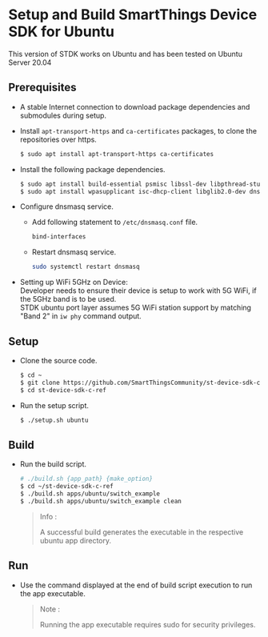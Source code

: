 # Setup and Build SmartThings Device SDK for Ubuntu

This version of STDK works on Ubuntu and has been tested on Ubuntu Server 20.04

## Prerequisites

- A stable Internet connection to download package dependencies and submodules during setup.

- Install `apt-transport-https` and `ca-certificates` packages, to clone the repositories over https.
  ```sh
  $ sudo apt install apt-transport-https ca-certificates
  ```

- Install the following package dependencies.
  ```sh
  $ sudo apt install build-essential psmisc libssl-dev libpthread-stubs0-dev
  $ sudo apt install wpasupplicant isc-dhcp-client libglib2.0-dev dnsmasq ntp
  ```

- Configure dnsmasq service.
  - Add following statement to `/etc/dnsmasq.conf` file.
    ```sh
    bind-interfaces
    ```
  - Restart dnsmasq service.
    ```sh
    sudo systemctl restart dnsmasq
    ```

- Setting up WiFi 5GHz on Device:\
  Developer needs to ensure their device is setup to work with 5G WiFi, if the 5GHz band is to be used.\
  STDK ubuntu port layer assumes 5G WiFi station support by matching "Band 2" in `iw phy` command output.

## Setup

- Clone the source code.
  ```sh
  $ cd ~
  $ git clone https://github.com/SmartThingsCommunity/st-device-sdk-c-ref.git
  $ cd st-device-sdk-c-ref
  ```
- Run the setup script.
  ```sh
  $ ./setup.sh ubuntu
  ```

## Build

- Run the build script.
  ```sh
  # ./build.sh {app_path} {make_option}
  $ cd ~/st-device-sdk-c-ref
  $ ./build.sh apps/ubuntu/switch_example
  $ ./build.sh apps/ubuntu/switch_example clean
  ```

  > Info :
  >
  > A successful build generates the executable in the respective ubuntu app directory.

## Run

- Use the command displayed at the end of build script execution to run the app executable.

  > Note :
  >
  > Running the app executable requires sudo for security privileges.
